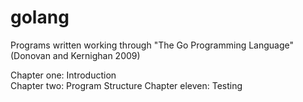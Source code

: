 # golang
Programs written working through "The Go Programming Language" (Donovan and Kernighan 2009)

Chapter one: Introduction  
Chapter two: Program Structure
Chapter eleven: Testing
